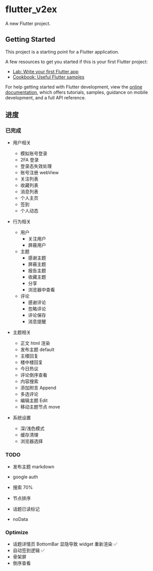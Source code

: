# flutter_v2ex

A new Flutter project.

## Getting Started

This project is a starting point for a Flutter application.

A few resources to get you started if this is your first Flutter project:

-   [Lab: Write your first Flutter app](https://docs.flutter.dev/get-started/codelab)
-   [Cookbook: Useful Flutter samples](https://docs.flutter.dev/cookbook)

For help getting started with Flutter development, view the
[online documentation](https://docs.flutter.dev/), which offers tutorials,
samples, guidance on mobile development, and a full API reference.

## 进度

### 已完成

- 用户相关
    -   模拟账号登录
    -   2FA 登录
    -   登录态失效处理
    -   账号注册 webView
    -   关注列表
    -   收藏列表
    -   消息列表
    -   个人主页
    -   签到
    -   个人动态
- 行为相关

    -   用户
        -   关注用户
        -   屏蔽用户
    -   主题
        -   感谢主题
        -   屏蔽主题
        -   报告主题
        -   收藏主题
        -   分享
        -   浏览器中查看
    -   评论
        - 感谢评论
        - 忽略评论
        - 评论保存
        - 消息提醒

- 主题相关

    - 正文 html 渲染
    - 发布主题 default
    - 主楼回复
    - 楼中楼回复
    - 今日热议
    - 评论倒序查看
    - 内容搜索
    - 添加附言 Append
    - 多选评论
    - 编辑主题 Edit
    - 移动主题节点 move

- 系统设置
    -   深/浅色模式
    -   缓存清理
    -   浏览器选择

### TODO

- 发布主题 markdown

- google auth

- 搜索 70%
- 节点排序
- 话题已读标记
- noData

### Optimize

- 话题详情页 BottomBar 显隐导致 widget 重新渲染 ✅
- 自动签到逻辑 ✅
- 骨架屏
- 倒序查看
